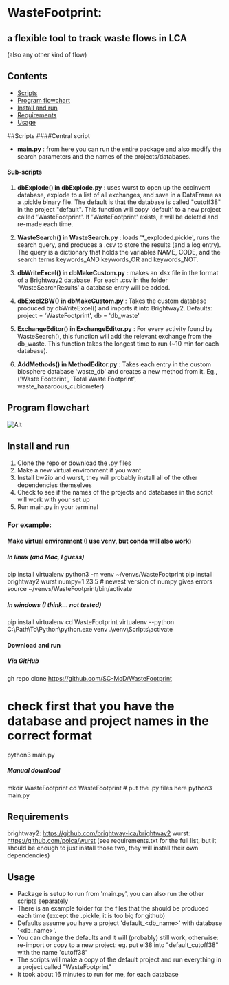 # WasteFootprint:  
## a flexible tool to track waste flows in LCA  
(also any other kind of flow)
## Contents
* [Scripts](##Scripts)
* [Program flowchart](##Program-flowchart)
* [Install and run](##Install-and-run)
* [Requirements](##Requirements)
* [Usage](##Usage)

##Scripts
####Central script

* **main.py** :
from here you can run the entire package and also modify the search parameters and the names of the projects/databases.

#### Sub-scripts

1. **dbExplode() in  dbExplode.py** :
uses wurst to open up the ecoinvent database, explode to a list of all exchanges, and save in a DataFrame as a .pickle binary file. The default is that the database is called "cutoff38" in the project "default".  This function will copy 'default' to a new project called 'WasteFootprint'. If 'WasteFootprint'  exists, it will be deleted and re-made each time.

2. **WasteSearch() in WasteSearch.py** :
loads '*_exploded.pickle', runs the search query, and produces a .csv to store the results (and a log entry). The query is a dictionary that holds the variables NAME, CODE, and the search terms keywords_AND keywords_OR and keywords_NOT.

3. **dbWriteExcel() in dbMakeCustom.py** :
makes an xlsx file in the format of a Brightway2 database. For each .csv in the folder 'WasteSearchResults' a database entry will be added.

4. **dbExcel2BW() in dbMakeCustom.py** :
Takes the custom database produced by dbWriteExcel() and imports it into Brightway2. Defaults: project = 'WasteFootprint', db = 'db_waste'

5. **ExchangeEditor() in ExchangeEditor.py** :
For every activity found by WasteSearch(), this function will add the relevant exchange from the db_waste. This function takes the longest time to run (~10 min for each database).

6. **AddMethods() in MethodEditor.py** :
Takes each entry in the custom biosphere database 'waste_db' and creates a new method from it. Eg., ('Waste Footprint', 'Total Waste Footprint', waste_hazardous_cubicmeter)

## Program flowchart

![Alt](https://github.com/SC-McD/WasteFootprint/blob/main/Flowchart_WasteFootprint.png)


## Install and run
1. Clone the repo or download the .py files
2. Make a new virtual environment if you want
3. Install bw2io and wurst, they will probably install all of the other dependencies themselves
4. Check to see if the names of the projects and databases in the script will work with your set up
5. Run main.py in your terminal

### For example:
#### Make virtual environment (I use venv, but conda will also work)
##### In linux (and Mac, I guess)
pip install virtualenv
python3 -m venv ~/venvs/WasteFootprint
pip install brightway2 wurst numpy=1.23.5 # newest version of numpy gives errors
source ~/venvs/WasteFootprint/bin/activate

##### In windows (I think... not tested)
pip install virtualenv
cd WasteFootprint
virtualenv --python C:\Path\To\Python\python.exe venv
.\venv\Scripts\activate

#### Download and run
##### Via GitHub
gh repo clone https://github.com/SC-McD/WasteFootprint
# check first that you have the database and project names in the correct format
python3 main.py

##### Manual download
mkdir WasteFootprint
cd WasteFootprint # put the .py files here
python3 main.py

## Requirements
brightway2: https://github.com/brightway-lca/brightway2
wurst:  https://github.com/polca/wurst
(see requirements.txt for the full list, but it should be enough to just install those two, they will install their own dependencies)

## Usage
* Package is setup to run from 'main.py', you can also run the other scripts separately
* There is an example folder for the files that the should be produced each time (except the .pickle, it is too big for github)
* Defaults assume you have a project 'default_<db_name>' with database '<db_name>'.
* You can change the defaults and it will (probably) still work, otherwise: re-import or copy to a new project: eg. put ei38 into "default_cutoff38" with the name 'cutoff38'
* The scripts will make a copy of the default project and run everything in a project called "WasteFootprint"
* It took about 16 minutes to run for me, for each database
